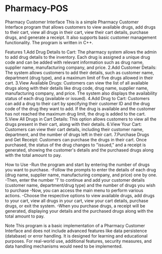 # Pharmacy-POS
Pharmacy Customer Interface
This is a simple Pharmacy Customer Interface program that allows customers to view available drugs, add drugs to their cart, view all drugs in their cart, view their cart details, purchase drugs, and generate a receipt. It also supports basic customer management functionality. The program is written in C++.

Features
1.Add Drug Details to Cart: The pharmacy system allows the admin to add drug details to the inventory. Each drug is assigned a unique drug code and can be added with relevant information such as drug name, supplier name, manufacturing company, and price.
2.Add Customer Details: The system allows customers to add their details, such as customer name, department (drug type), and a maximum limit of five drugs allowed in their cart.
3.View Available Drugs: Customers can view the list of all available drugs along with their details like drug code, drug name, supplier name, manufacturing company, and price. The system also displays the availability status of each drug (available or issued).
4.Add Drug to Cart: Customers can add a drug to their cart by specifying their customer ID and the drug code of the drug they want to add. If the drug is available and the customer has not reached the maximum drug limit, the drug is added to the cart.
5.View All Drugs in Cart Details: This option allows customers to view all the drugs present in their cart, along with their details.
6.View Your Cart: Customers can view their cart details, including their customer name, department, and the number of drugs left in their cart.
7.Purchase Drugs and Get Receipt: Customers can purchase the drugs in their cart. Once purchased, the status of the drug changes to "issued," and a receipt is generated, showing the customer's details and the purchased drugs along with the total amount to pay.


How to Use
-Run the program and start by entering the number of drugs you want to purchase.
-Follow the prompts to enter the details of each drug (drug name, supplier name, manufacturing company, and price) one by one.
-Then, enter the number '1' to continue and add your customer details (customer name, department/drug type) and the number of drugs you wish to purchase
-Now, you can access the main menu to perform various actions.
-Choose the respective options to view available drugs, add drugs to your cart, view all drugs in your cart, view your cart details, purchase drugs, or exit the system.
-When you purchase drugs, a receipt will be generated, displaying your details and the purchased drugs along with the total amount to pay.


Note
This program is a basic implementation of a Pharmacy Customer Interface and does not include advanced features like data persistence (database) or error handling. It is designed for learning and educational purposes. For real-world use, additional features, security measures, and data handling mechanisms would need to be implemented.
